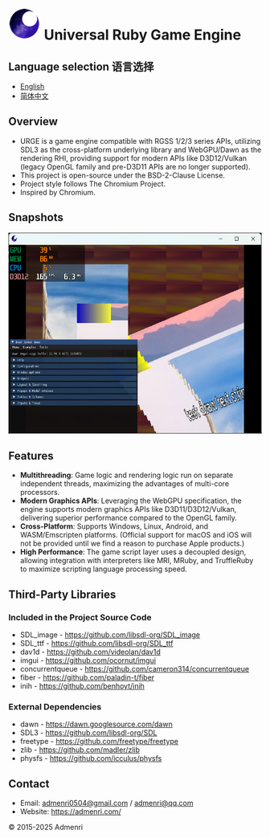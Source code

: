 ﻿# ![Logo](app/resources/urge_favicon_64.png) Universal Ruby Game Engine

## Language selection 语言选择
- [English](README_EN.md)
- [简体中文](README.md)

## Overview

- URGE is a game engine compatible with RGSS 1/2/3 series APIs, utilizing SDL3 as the cross-platform underlying library and WebGPU/Dawn as the rendering RHI, providing support for modern APIs like D3D12/Vulkan (legacy OpenGL family and pre-D3D11 APIs are no longer supported).  
- This project is open-source under the BSD-2-Clause License.  
- Project style follows The Chromium Project.  
- Inspired by Chromium.  

## Snapshots

<img src="app/test/1.png" height="400">

## Features

- **Multithreading**: Game logic and rendering logic run on separate independent threads, maximizing the advantages of multi-core processors.  
- **Modern Graphics APIs**: Leveraging the WebGPU specification, the engine supports modern graphics APIs like D3D11/D3D12/Vulkan, delivering superior performance compared to the OpenGL family.  
- **Cross-Platform**: Supports Windows, Linux, Android, and WASM/Emscripten platforms. (Official support for macOS and iOS will not be provided until we find a reason to purchase Apple products.)  
- **High Performance**: The game script layer uses a decoupled design, allowing integration with interpreters like MRI, MRuby, and TruffleRuby to maximize scripting language processing speed.  

## Third-Party Libraries

### Included in the Project Source Code
- SDL_image - https://github.com/libsdl-org/SDL_image  
- SDL_ttf - https://github.com/libsdl-org/SDL_ttf  
- dav1d - https://github.com/videolan/dav1d  
- imgui - https://github.com/ocornut/imgui  
- concurrentqueue - https://github.com/cameron314/concurrentqueue  
- fiber - https://github.com/paladin-t/fiber  
- inih - https://github.com/benhoyt/inih  

### External Dependencies
- dawn - https://dawn.googlesource.com/dawn  
- SDL3 - https://github.com/libsdl-org/SDL  
- freetype - https://github.com/freetype/freetype  
- zlib - https://github.com/madler/zlib  
- physfs - https://github.com/icculus/physfs  

## Contact

- Email: admenri0504@gmail.com / admenri@qq.com  
- Website: https://admenri.com/  

© 2015-2025 Admenri
